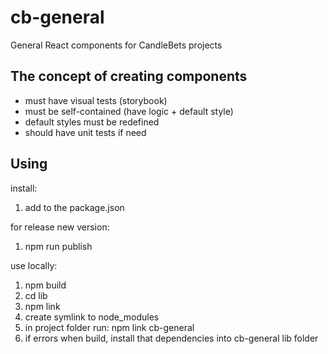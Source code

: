 # cb-general
General React components for CandleBets projects

<h2>The concept of creating components</h2>

* must have visual tests (storybook)
* must be self-contained (have logic + default style)
* default styles must be redefined
* should have unit tests if need

<h2>Using</h2>

install:
1. add to the package.json

for release new version:
1. npm run publish

use locally:
1. npm build
2. cd lib
4. npm link
5. create symlink to node_modules
6. in project folder run: npm link cb-general
7. if errors when build, install that dependencies into cb-general lib folder